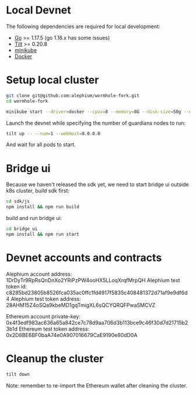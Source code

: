 # Local Devnet

The following dependencies are required for local development:

- [Go](https://golang.org/dl/) >= 1.17.5 (go 1.18.x has some issues)
- [Tilt](http://tilt.dev/) >= 0.20.8
- [minikube](https://kubernetes.io/docs/setup/learning-environment/minikube/)
- [Docker](https://docs.docker.com/engine/install/)

# Setup local cluster

```sh
git clone git@github.com:alephium/wormhole-fork.git
cd wormhole-fork
```

```sh
minikube start --driver=docker --cpus=8 --memory=8G --disk-size=50g --namespace=wormhole
```

Launch the devnet while specifying the number of guardians nodes to run:

```sh
tilt up -- --num=1 --webHost=0.0.0.0
```

And wait for all pods to start.

# Bridge ui

Because we haven't released the sdk yet, we need to start bridge ui outside k8s cluster, build sdk first:

```sh
cd sdk/js
npm install && npm run build
```

build and run bridge ui:

```sh
cd bridge_ui
npm install && npm run start
```

# Devnet accounts and contracts

Alephium account address: 1DrDyTr9RpRsQnDnXo2YRiPzPW4ooHX5LLoqXrqfMrpQH
Alephium test token id: c8285bd23805b8526fca035ac0ffc1fd4917f5835c408481372d71af9e9df6d4
Alephium test token address: 28AHM15Z4oSQa9kbeMD1gqTmigXL6sQCYQRQFPwaSMCVZ

Ethereum account private-key: 0x4f3edf983ac636a65a842ce7c78d9aa706d3b113bce9c46f30d7d21715b23b1d
Ethereum test token address: 0x2D8BE6BF0baA74e0A907016679CaE9190e80dD0A

# Cleanup the cluster

```sh
tilt down
```

Note: remember to re-import the Ethereum wallet after cleaning the cluster.
